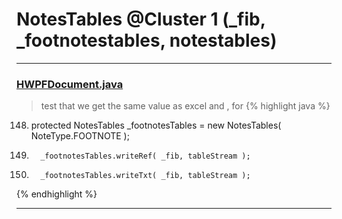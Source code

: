 # NotesTables @Cluster 1 (_fib, _footnotestables, notestables)

***

### [HWPFDocument.java](https://searchcode.com/codesearch/view/97383956/)
> test that we get the same value as excel and , for 
{% highlight java %}
148. protected NotesTables _footnotesTables = new NotesTables( NoteType.FOOTNOTE );
788.       _footnotesTables.writeRef( _fib, tableStream );
789.       _footnotesTables.writeTxt( _fib, tableStream );
{% endhighlight %}

***

